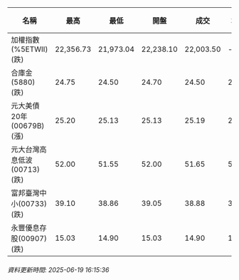 | 名稱 | 最高 | 最低 | 開盤 | 成交 | 均價 | 成交金額(億) | 昨收 | 漲跌幅 | 漲跌 | 總量 | 昨量 | 振幅 |
| -------- | -------- | -------- | -------- |-------- | -------- | -------- |-------- |-------- |-------- | -------- | -------- |-------- |
|加權指數(%5ETWII) (跌)|22,356.73|21,973.04|22,238.10|22,003.50|-|3,308.67|22,356.73|1.58%|353.23|5,637,515|0|1.72%|
|合庫金(5880) (跌)|24.75|24.50|24.70|24.50|24.58|1.71|24.80|1.21%|0.30|6,955|9,921|1.01%|
|元大美債20年(00679B) (漲)|25.20|25.13|25.13|25.19|25.17|8.32|25.06|0.52%|0.13|33,063|32,606|0.28%|
|元大台灣高息低波(00713) (跌)|52.00|51.55|52.00|51.65|51.69|9.91|52.00|0.67%|0.35|19,166|10,832|0.87%|
|富邦臺灣中小(00733) (跌)|39.10|38.86|39.05|38.88|38.94|0.296|39.05|0.44%|0.17|760|941|0.61%|
|永豐優息存股(00907) (跌)|15.03|14.90|15.03|14.90|14.96|0.384|15.04|0.93%|0.14|2,565|1,579|0.86%|
###### 資料更新時間: 2025-06-19 16:15:36